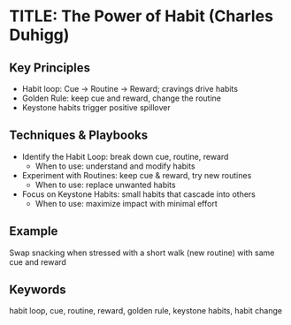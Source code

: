# TITLE: The Power of Habit (Charles Duhigg)

## Key Principles
- Habit loop: Cue -> Routine -> Reward; cravings drive habits
- Golden Rule: keep cue and reward, change the routine
- Keystone habits trigger positive spillover

## Techniques & Playbooks
- Identify the Habit Loop: break down cue, routine, reward
  - When to use: understand and modify habits
- Experiment with Routines: keep cue & reward, try new routines
  - When to use: replace unwanted habits
- Focus on Keystone Habits: small habits that cascade into others
  - When to use: maximize impact with minimal effort

## Example
Swap snacking when stressed with a short walk (new routine) with same cue and reward

## Keywords
habit loop, cue, routine, reward, golden rule, keystone habits, habit change

